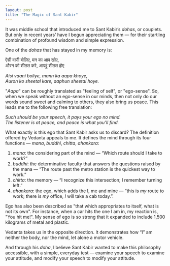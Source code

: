 ```yaml
---
layout: post
title: "The Magic of Sant Kabir"
---
```


It was middle school that introduced me to Sant Kabir’s _dohas_, or couplets. But only in recent years’ have I begun appreciating them — for their startling combination of profound wisdom and simple expression.

One of the _dohas_ that has stayed in my memory is:

ऐसी वाणी बोलिए, मन का आप खोए,  
औरन को शीतल करे, आपहुं शीतल होए

_Aisi vaani boliye, mann ka aapa khoye,  
Auron ko sheetal kare, aaphun sheetal hoye._

"_Aapa_" can be roughly translated as "feeling of self", or "ego-sense". So, when we speak without an ego-sense in our minds, then not only do our words sound sweet and calming to others, they also bring us peace. This leads me to the following free translation:

_Such should be your speech, it pays your ego no mind.  
The listener is at peace, and peace is what you’ll find._

What exactly is this ego that Sant Kabir asks us to discard? The definition offered by Vedanta appeals to me. It defines the mind through its four functions — _mana_, _buddhi_, _chitta_, _ahankara_:
1. _mana_: the considering part of the mind — “Which route should I take to work?”
2. _buddhi_: the determinative faculty that answers the questions raised by the mana — “The route past the metro station is the quickest way to work.”
3. _chitta_: the memory — “I recognize this intersection; I remember turning left.”
4. _ahankara_: the ego, which adds the I, me and mine — “this is _my_ route to work; there is _my_ office,  _I_ will take a cab today.”.

Ego has also been described as "that which appropriates to itself, what is not its own". For instance, when a car hits the one I am in, my reaction is, "You hit me!". My sense of ego is so strong that it expanded to include 1,500 kilograms of metal and plastic.

Vedanta takes us in the opposite direction. It demonstrates how “I” am neither the body, nor the mind, let alone a motor vehicle.

And through his _doha_, I believe Sant Kabir wanted to make this philosophy accessible, with a simple, everyday test — examine your speech to examine your attitude, and modify your speech to modify your attitude.
